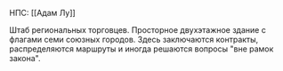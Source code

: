 НПС: [[Адам Лу]]

Штаб региональных торговцев. Просторное двухэтажное здание с флагами семи союзных городов. Здесь заключаются контракты, распределяются маршруты и иногда решаются вопросы "вне рамок закона".
